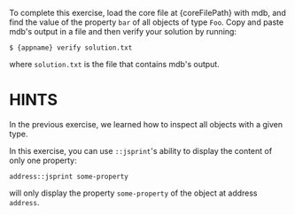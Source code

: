To complete this exercise, load the core file at {coreFilePath} with mdb, and
find the value of the property `bar` of all objects of type `Foo`. Copy and
paste mdb's output in a file and then verify your solution by running:
```
$ {appname} verify solution.txt
```
where `solution.txt` is the file that contains mdb's output.

# HINTS

In the previous exercise, we learned how to inspect all objects with a given
type.

In this exercise, you can use `::jsprint`'s ability to display the content of
only one property:
```
address::jsprint some-property
```
will only display the property `some-property` of the object at address
`address`.
